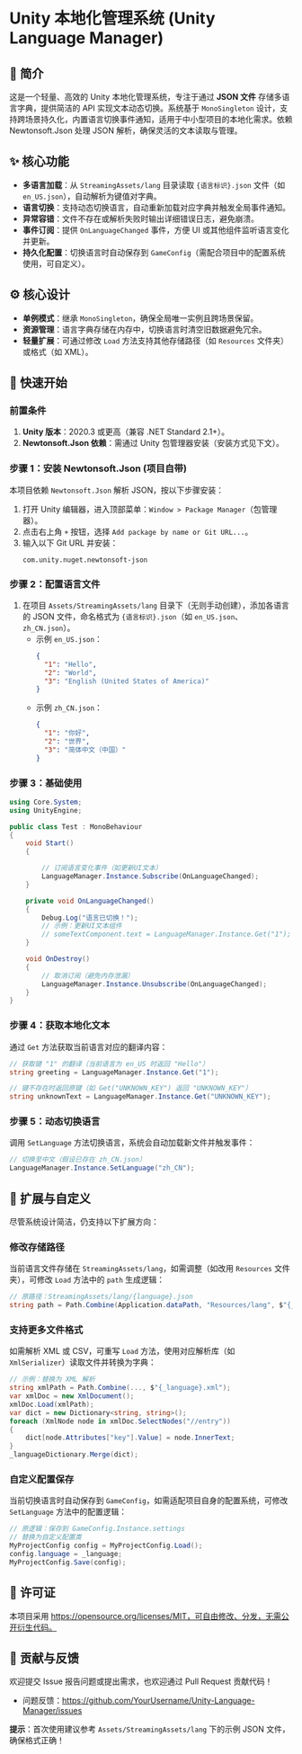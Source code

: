 # Unity 本地化管理系统 (Unity Language Manager)  
## 📌 简介  
这是一个轻量、高效的 Unity 本地化管理系统，专注于通过 **JSON 文件** 存储多语言字典，提供简洁的 API 实现文本动态切换。系统基于 `MonoSingleton` 设计，支持跨场景持久化，内置语言切换事件通知，适用于中小型项目的本地化需求。依赖 Newtonsoft.Json 处理 JSON 解析，确保灵活的文本读取与管理。  


## ✨ 核心功能  
- **多语言加载**：从 `StreamingAssets/lang` 目录读取 `{语言标识}.json` 文件（如 `en_US.json`），自动解析为键值对字典。  
- **语言切换**：支持动态切换语言，自动重新加载对应字典并触发全局事件通知。  
- **异常容错**：文件不存在或解析失败时输出详细错误日志，避免崩溃。  
- **事件订阅**：提供 `OnLanguageChanged` 事件，方便 UI 或其他组件监听语言变化并更新。  
- **持久化配置**：切换语言时自动保存到 `GameConfig`（需配合项目中的配置系统使用，可自定义）。  


## ⚙️ 核心设计  
- **单例模式**：继承 `MonoSingleton`，确保全局唯一实例且跨场景保留。  
- **资源管理**：语言字典存储在内存中，切换语言时清空旧数据避免冗余。  
- **轻量扩展**：可通过修改 `Load` 方法支持其他存储路径（如 `Resources` 文件夹）或格式（如 XML）。  


## 🚀 快速开始  

### 前置条件  
1. **Unity 版本**：2020.3 或更高（兼容 .NET Standard 2.1+）。  
2. **Newtonsoft.Json 依赖**：需通过 Unity 包管理器安装（安装方式见下文）。  


### 步骤 1：安装 Newtonsoft.Json  (项目自带)
本项目依赖 `Newtonsoft.Json` 解析 JSON，按以下步骤安装：  

1. 打开 Unity 编辑器，进入顶部菜单：`Window > Package Manager`（包管理器）。  
2. 点击右上角 `+` 按钮，选择 `Add package by name or Git URL...`。  
3. 输入以下 Git URL 并安装：  
   ```  
   com.unity.nuget.newtonsoft-json  
   ```  


### 步骤 2：配置语言文件  
1. 在项目 `Assets/StreamingAssets/lang` 目录下（无则手动创建），添加各语言的 JSON 文件，命名格式为 `{语言标识}.json`（如 `en_US.json`、`zh_CN.json`）。  
   - 示例 `en_US.json`：  
     ```json
     {
       "1": "Hello",
       "2": "World",
       "3": "English (United States of America)"
     }
     ```  
   - 示例 `zh_CN.json`：  
     ```json
     {
       "1": "你好",
       "2": "世界",
       "3": "简体中文（中国）"
     }
     ```  


### 步骤 3：基础使用  

```csharp
using Core.System;
using UnityEngine;

public class Test : MonoBehaviour
{
    void Start()
    {

        // 订阅语言变化事件（如更新UI文本）
        LanguageManager.Instance.Subscribe(OnLanguageChanged);
    }

    private void OnLanguageChanged()
    {
        Debug.Log("语言已切换！");
        // 示例：更新UI文本组件
        // someTextComponent.text = LanguageManager.Instance.Get("1");
    }

    void OnDestroy()
    {
        // 取消订阅（避免内存泄漏）
        LanguageManager.Instance.Unsubscribe(OnLanguageChanged);
    }
}
```  


### 步骤 4：获取本地化文本  
通过 `Get` 方法获取当前语言对应的翻译内容：  

```csharp
// 获取键 "1" 的翻译（当前语言为 en_US 时返回 "Hello"）
string greeting = LanguageManager.Instance.Get("1"); 

// 键不存在时返回原键（如 Get("UNKNOWN_KEY") 返回 "UNKNOWN_KEY"）
string unknownText = LanguageManager.Instance.Get("UNKNOWN_KEY"); 
```  


### 步骤 5：动态切换语言  
调用 `SetLanguage` 方法切换语言，系统会自动加载新文件并触发事件：  

```csharp
// 切换至中文（假设已存在 zh_CN.json）
LanguageManager.Instance.SetLanguage("zh_CN"); 
```  


## 🔧 扩展与自定义  
尽管系统设计简洁，仍支持以下扩展方向：  

### 修改存储路径  
当前语言文件存储在 `StreamingAssets/lang`，如需调整（如改用 `Resources` 文件夹），可修改 `Load` 方法中的 `path` 生成逻辑：  
```csharp
// 原路径：StreamingAssets/lang/{language}.json
string path = Path.Combine(Application.dataPath, "Resources/lang", $"{_language}.json");
```  


### 支持更多文件格式  
如需解析 XML 或 CSV，可重写 `Load` 方法，使用对应解析库（如 `XmlSerializer`）读取文件并转换为字典：  
```csharp
// 示例：替换为 XML 解析
string xmlPath = Path.Combine(..., $"{_language}.xml");
var xmlDoc = new XmlDocument();
xmlDoc.Load(xmlPath);
var dict = new Dictionary<string, string>();
foreach (XmlNode node in xmlDoc.SelectNodes("//entry"))
{
    dict[node.Attributes["key"].Value] = node.InnerText;
}
_languageDictionary.Merge(dict);
```  


### 自定义配置保存  
当前切换语言时自动保存到 `GameConfig`，如需适配项目自身的配置系统，可修改 `SetLanguage` 方法中的配置逻辑：  
```csharp
// 原逻辑：保存到 GameConfig.Instance.settings
// 替换为自定义配置类
MyProjectConfig config = MyProjectConfig.Load();
config.language = _language;
MyProjectConfig.Save(config);
```  


## 📄 许可证  
本项目采用 https://opensource.org/licenses/MIT，可自由修改、分发，无需公开衍生代码。  


## 🤝 贡献与反馈  
欢迎提交 Issue 报告问题或提出需求，也欢迎通过 Pull Request 贡献代码！  
- 问题反馈：https://github.com/YourUsername/Unity-Language-Manager/issues  


**提示**：首次使用建议参考 `Assets/StreamingAssets/lang` 下的示例 JSON 文件，确保格式正确！
